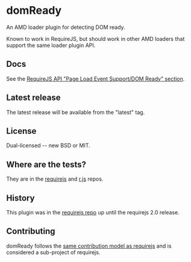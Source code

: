 # domReady

An AMD loader plugin for detecting DOM ready.

Known to work in RequireJS, but should work in other
AMD loaders that support the same loader plugin API.

## Docs

See the [RequireJS API "Page Load Event Support/DOM Ready" section](http://requirejs.org/docs/api.html#pageload).

## Latest release

The latest release will be available from the "latest" tag.

## License

Dual-licensed -- new BSD or MIT.

## Where are the tests?

They are in the [requirejs](https://github.com/jrburke/requirejs) and
[r.js](https://github.com/jrburke/r.js) repos.

## History

This plugin was in the [requirejs repo](https://github.com/jrburke/requirejs)
up until the requirejs 2.0 release.

## Contributing

domReady follows the [same contribution model as requirejs](http://requirejs.org/docs/contributing.html) and is considered a sub-project of requirejs.